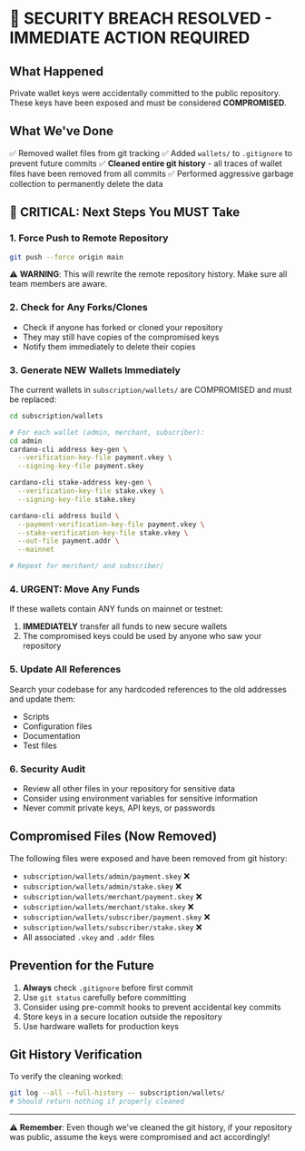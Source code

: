 # 🚨 SECURITY BREACH RESOLVED - IMMEDIATE ACTION REQUIRED

## What Happened
Private wallet keys were accidentally committed to the public repository. These keys have been exposed and must be considered **COMPROMISED**.

## What We've Done
✅ Removed wallet files from git tracking
✅ Added `wallets/` to `.gitignore` to prevent future commits
✅ **Cleaned entire git history** - all traces of wallet files have been removed from all commits
✅ Performed aggressive garbage collection to permanently delete the data

## 🔴 CRITICAL: Next Steps You MUST Take

### 1. Force Push to Remote Repository
```bash
git push --force origin main
```
⚠️ **WARNING**: This will rewrite the remote repository history. Make sure all team members are aware.

### 2. Check for Any Forks/Clones
- Check if anyone has forked or cloned your repository
- They may still have copies of the compromised keys
- Notify them immediately to delete their copies

### 3. Generate NEW Wallets Immediately
The current wallets in `subscription/wallets/` are COMPROMISED and must be replaced:

```bash
cd subscription/wallets

# For each wallet (admin, merchant, subscriber):
cd admin
cardano-cli address key-gen \
  --verification-key-file payment.vkey \
  --signing-key-file payment.skey

cardano-cli stake-address key-gen \
  --verification-key-file stake.vkey \
  --signing-key-file stake.skey

cardano-cli address build \
  --payment-verification-key-file payment.vkey \
  --stake-verification-key-file stake.vkey \
  --out-file payment.addr \
  --mainnet

# Repeat for merchant/ and subscriber/
```

### 4. URGENT: Move Any Funds
If these wallets contain ANY funds on mainnet or testnet:
1. **IMMEDIATELY** transfer all funds to new secure wallets
2. The compromised keys could be used by anyone who saw your repository

### 5. Update All References
Search your codebase for any hardcoded references to the old addresses and update them:
- Scripts
- Configuration files
- Documentation
- Test files

### 6. Security Audit
- Review all other files in your repository for sensitive data
- Consider using environment variables for sensitive information
- Never commit private keys, API keys, or passwords

## Compromised Files (Now Removed)
The following files were exposed and have been removed from git history:
- `subscription/wallets/admin/payment.skey` ❌
- `subscription/wallets/admin/stake.skey` ❌
- `subscription/wallets/merchant/payment.skey` ❌
- `subscription/wallets/merchant/stake.skey` ❌
- `subscription/wallets/subscriber/payment.skey` ❌
- `subscription/wallets/subscriber/stake.skey` ❌
- All associated `.vkey` and `.addr` files

## Prevention for the Future
1. **Always** check `.gitignore` before first commit
2. Use `git status` carefully before committing
3. Consider using pre-commit hooks to prevent accidental key commits
4. Store keys in a secure location outside the repository
5. Use hardware wallets for production keys

## Git History Verification
To verify the cleaning worked:
```bash
git log --all --full-history -- subscription/wallets/
# Should return nothing if properly cleaned
```

---
⚠️ **Remember**: Even though we've cleaned the git history, if your repository was public, assume the keys were compromised and act accordingly! 